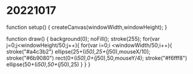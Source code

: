 # 20221017
function setup() {
  createCanvas(windowWidth,windowHeight);
}

function draw() {
  background(0);
  noFill();
  stroke(255);
for(var j=0;j<windowHeight/50;j++){
  for(var i=0;i <windowWidth/50;i++){
  stroke("#a4c3b2")
  ellipse(25+(i*50),25+(j*50),mouseX/10);
  stroke("#6b9080")
  rect(0+(i*50),0+(j*50),50,mouseY/4);
  stroke("#f6fff8")
  ellipse(50+(i*50),50+(j*50),25)
  }
}
}
